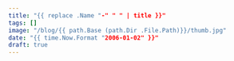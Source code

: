 ```yaml
---
title: "{{ replace .Name "-" " " | title }}"
tags: []
image: "/blog/{{ path.Base (path.Dir .File.Path)}}/thumb.jpg"
date: "{{ time.Now.Format "2006-01-02" }}"
draft: true
---
```


